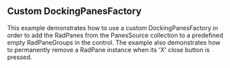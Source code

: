 ## Custom DockingPanesFactory
This example demonstrates how to use a custom DockingPanesFactory in order to add the RadPanes from the PanesSource collection to a predefined empty RadPaneGroups in the control. The example also demonstrates how to permanently remove a RadPane instance when its 'X' close button is pressed.

[//]: <keywords:panesource, predefined, remove, permanently, close>